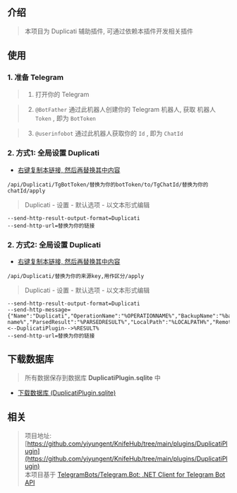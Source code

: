 


## 介绍

> 本项目为 Duplicati 辅助插件, 可通过依赖本插件开发相关插件



## 使用

### 1. 准备 Telegram

> 1. 打开你的 Telegram

> 2. `@BotFather` 通过此机器人创建你的 Telegram 机器人, 获取 机器人 `Token` , 即为 `BotToken`

> 3. `@userinfobot` 通过此机器人获取你的 `Id` , 即为 `ChatId`


### 2. 方式1: 全局设置 Duplicati

- [右键复制本链接, 然后再替换其中内容](/api/Duplicati/TgBotToken/replace-your-botToken/to/TgChatId/replace-your-chatId/apply)

```
/api/Duplicati/TgBotToken/替换为你的botToken/to/TgChatId/替换为你的chatId/apply
```

> Duplicati - 设置 - 默认选项 - 以文本形式编辑

```
--send-http-result-output-format=Duplicati
--send-http-url=替换为你的链接
```

### 2. 方式2: 全局设置 Duplicati

- [右键复制本链接, 然后再替换其中内容](/api/Duplicati/replace-your-key/apply)

```
/api/Duplicati/替换为你的来源key,用作区分/apply
```

> Duplicati - 设置 - 默认选项 - 以文本形式编辑

```
--send-http-result-output-format=Duplicati
--send-http-message={"Name":"Duplicati","OperationName":"%OPERATIONNAME%","BackupName":"%backup-name%","ParsedResult":"%PARSEDRESULT%","LocalPath":"%LOCALPATH%","RemoteUrl":"%REMOTEURL%"}<--DuplicatiPlugin-->%RESULT%
--send-http-url=替换为你的链接
```



## 下载数据库

> 所有数据保存到数据库 **DuplicatiPlugin.sqlite** 中

- [下载数据库 (DuplicatiPlugin.sqlite)](/Plugins/DuplicatiPlugin/Download)




## 相关

> 项目地址: [https://github.com/yiyungent/KnifeHub/tree/main/plugins/DuplicatiPlugin](https://github.com/yiyungent/KnifeHub/tree/main/plugins/DuplicatiPlugin)             
> 本项目基于 [TelegramBots/Telegram.Bot: .NET Client for Telegram Bot API](https://github.com/TelegramBots/Telegram.Bot)

<!-- Matomo Image Tracker-->
<img referrerpolicy="no-referrer-when-downgrade" src="https://matomo.moeci.com/matomo.php?idsite=2&amp;rec=1&amp;action_name=Plugins.DuplicatiPlugin-v0.2.1.README" style="border:0" alt="" />
<!-- End Matomo -->
